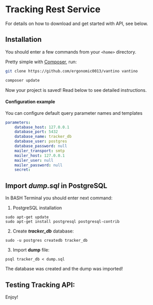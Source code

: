 # Tracking Rest Service

For details on how to download and get started with API, see below.

## Installation
You should enter a few commands from your ```<home>``` directory.
  
Pretty simple with [Composer](http://packagist.org), run:

```sh
git clone https://github.com/ergonomic0013/vantino vantino
```

```sh
composer update
```
Now your project is saved!
Read below to see detailed instructions.

#### Configuration example

You can configure default query parameter names and templates
```yaml
parameters:
    database_host: 127.0.0.1
    database_port: 5432
    database_name: tracker_db
    database_user: postgres
    database_password: null
    mailer_transport: smtp
    mailer_host: 127.0.0.1
    mailer_user: null
    mailer_password: null
    secret: 
```
## Import ***dump.sql*** in PostgreSQL
In BASH Terminal you should enter next command:
1. PostgreSQL installation
```
sudo apt-get update
sudo apt-get install postgresql postgresql-contrib
```
2. Create ***tracker_db*** database:
```
sudo -u postgres createdb tracker_db
```
3. Import **dump** file:
```
psql tracker_db < dump.sql
```

The database was created and the dump was imported!

## Testing Tracking API:





Enjoy!
